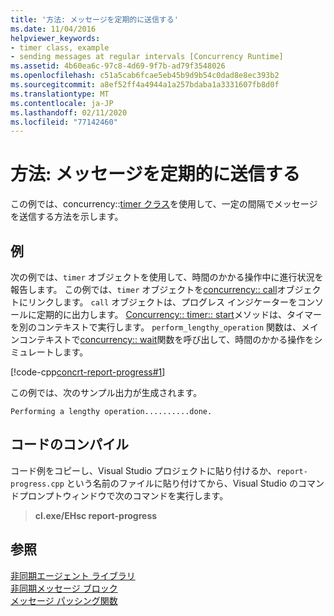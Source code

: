 ```yaml
---
title: '方法: メッセージを定期的に送信する'
ms.date: 11/04/2016
helpviewer_keywords:
- timer class, example
- sending messages at regular intervals [Concurrency Runtime]
ms.assetid: 4b60ea6c-97c8-4d69-9f7b-ad79f3548026
ms.openlocfilehash: c51a5cab6fcae5eb45b9d9b54c0dad8e8ec393b2
ms.sourcegitcommit: a8ef52ff4a4944a1a257bdaba1a3331607fb8d0f
ms.translationtype: MT
ms.contentlocale: ja-JP
ms.lasthandoff: 02/11/2020
ms.locfileid: "77142460"
---
```

# <a name="how-to-send-a-message-at-a-regular-interval"></a>方法: メッセージを定期的に送信する

この例では、concurrency::[timer クラス](../../parallel/concrt/reference/timer-class.md)を使用して、一定の間隔でメッセージを送信する方法を示します。

## <a name="example"></a>例

次の例では、`timer` オブジェクトを使用して、時間のかかる操作中に進行状況を報告します。 この例では、`timer` オブジェクトを[concurrency:: call](../../parallel/concrt/reference/call-class.md)オブジェクトにリンクします。 `call` オブジェクトは、プログレス インジケーターをコンソールに定期的に出力します。 [Concurrency:: timer:: start](reference/timer-class.md#start)メソッドは、タイマーを別のコンテキストで実行します。 `perform_lengthy_operation` 関数は、メインコンテキストで[concurrency:: wait](reference/concurrency-namespace-functions.md#wait)関数を呼び出して、時間のかかる操作をシミュレートします。

[!code-cpp[concrt-report-progress#1](../../parallel/concrt/codesnippet/cpp/how-to-send-a-message-at-a-regular-interval_1.cpp)]

この例では、次のサンプル出力が生成されます。

```Output
Performing a lengthy operation..........done.
```

## <a name="compiling-the-code"></a>コードのコンパイル

コード例をコピーし、Visual Studio プロジェクトに貼り付けるか、`report-progress.cpp` という名前のファイルに貼り付けてから、Visual Studio のコマンドプロンプトウィンドウで次のコマンドを実行します。

> **cl.exe/EHsc report-progress**

## <a name="see-also"></a>参照

[非同期エージェント ライブラリ](../../parallel/concrt/asynchronous-agents-library.md)<br/>
[非同期メッセージ ブロック](../../parallel/concrt/asynchronous-message-blocks.md)<br/>
[メッセージ パッシング関数](../../parallel/concrt/message-passing-functions.md)
